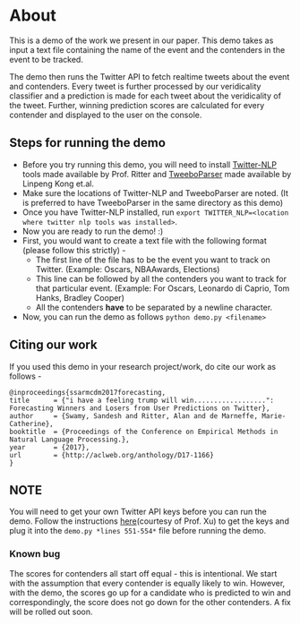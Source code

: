 # About

This is a demo of the work we present in our paper. This demo takes as input a text file containing the name of the event and the contenders in the event to be tracked.

The demo then runs the Twitter API to fetch realtime tweets about the event and contenders. Every tweet is further processed by our veridicality classifier and a prediction is made for each tweet about the veridicality of the tweet. Further, winning prediction scores are calculated for every contender and displayed to the user on the console.

## Steps for running the demo

* Before you try running this demo, you will need to install [Twitter-NLP](https://github.com/aritter/twitter_nlp) tools made available by Prof. Ritter and [TweeboParser](https://github.com/ikekonglp/TweeboParser) made available by Linpeng Kong et.al. 
* Make sure the locations of Twitter-NLP and TweeboParser are noted. (It is preferred to have TweeboParser in the same directory as this demo)
* Once you have Twitter-NLP installed, run `export TWITTER_NLP=<location where twitter nlp tools was installed>`.
* Now you are ready to run the demo! :)
* First, you would want to create a text file with the following format (please follow this strictly) -
  * The first line of the file has to be the event you want to track on Twitter. (Example: Oscars, NBAAwards, Elections)
  * This line can be followed by all the contenders you want to track for that particular event. (Example: For Oscars, Leonardo di Caprio, Tom Hanks, Bradley Cooper)
  * All the contenders **have** to be separated by a newline character.
* Now, you can run the demo as follows `python demo.py <filename>`

## Citing our work

If you used this demo in your research project/work, do cite our work as follows -

    @inproceedings{ssarmcdm2017forecasting,
    title      = {"i have a feeling trump will win..................": Forecasting Winners and Losers from User Predictions on Twitter},
    author     = {Swamy, Sandesh and Ritter, Alan and de Marneffe, Marie-Catherine},
    booktitle  = {Proceedings of the Conference on Empirical Methods in Natural Language Processing.},
    year       = {2017},
    url        = {http://aclweb.org/anthology/D17-1166}
    } 

## NOTE

You will need to get your own Twitter API keys before you can run the demo. Follow the instructions [here](http://socialmedia-class.org/twittertutorial.html)(courtesy of Prof. Xu) to get the keys and plug it into the `demo.py *lines 551-554*` file before running the demo.

### Known bug

The scores for contenders all start off equal - this is intentional. We start with the assumption that every contender is equally likely to win. However, with the demo, the scores go up for a candidate who is predicted to win and correspondingly, the score does not go down for the other contenders. A fix will be rolled out soon.
